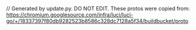 // Generated by update.py. DO NOT EDIT.
These protos were copied from:
https://chromium.googlesource.com/infra/luci/luci-go/+/18337397f80db9282523b8586c328dc7128a5f34/buildbucket/proto
